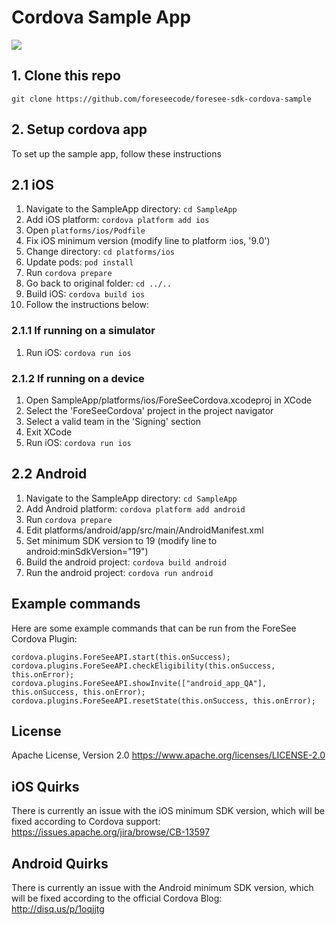 # Cordova Sample App

![](https://github.com/foreseecode/foresee-sdk-cordova-sample/sample_app_ios.png)

## 1. Clone this repo

```
git clone https://github.com/foreseecode/foresee-sdk-cordova-sample
```

## 2. Setup cordova app

To set up the sample app, follow these instructions

## 2.1 iOS

1. Navigate to the SampleApp directory: `cd SampleApp`
1. Add iOS platform: `cordova platform add ios`
2. Open `platforms/ios/Podfile`
3. Fix iOS minimum version (modify line to  platform :ios, '9.0')
4. Change directory: `cd platforms/ios`
5. Update pods: `pod install`
6. Run `cordova prepare`
7. Go back to original folder: `cd ../..`
8. Build iOS: `cordova build ios`
9. Follow the instructions below:

### 2.1.1 If running on a simulator
1. Run iOS: `cordova run ios`

### 2.1.2 If running on a device

1. Open SampleApp/platforms/ios/ForeSeeCordova.xcodeproj in XCode
2. Select the 'ForeSeeCordova' project in the project navigator
3. Select a valid team in the 'Signing' section
4. Exit XCode
5. Run iOS: `cordova run ios`

## 2.2 Android

1. Navigate to the SampleApp directory: `cd SampleApp`
1. Add Android platform: `cordova platform add android`
2. Run `cordova prepare`
3. Edit platforms/android/app/src/main/AndroidManifest.xml
4. Set minimum SDK version to 19 (modify line to android:minSdkVersion="19")
5. Build the android project: `cordova build android`
6. Run the android project: `cordova run android`

## Example commands

Here are some example commands that can be run from the ForeSee Cordova Plugin:

```
cordova.plugins.ForeSeeAPI.start(this.onSuccess);
cordova.plugins.ForeSeeAPI.checkEligibility(this.onSuccess, this.onError);
cordova.plugins.ForeSeeAPI.showInvite(["android_app_QA"], this.onSuccess, this.onError);
cordova.plugins.ForeSeeAPI.resetState(this.onSuccess, this.onError);
```

## License 
Apache License, Version 2.0 
https://www.apache.org/licenses/LICENSE-2.0

## iOS Quirks
There is currently an issue with the iOS minimum SDK version, which will be fixed according to Cordova support:  
https://issues.apache.org/jira/browse/CB-13597

## Android Quirks
There is currently an issue with the Android minimum SDK version, which will be fixed according to the official Cordova Blog:  
http://disq.us/p/1oqjjtg
